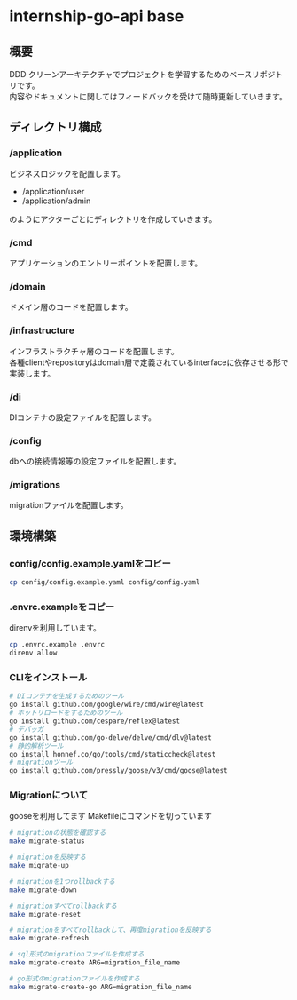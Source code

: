 # internship-go-api base

## 概要

DDD クリーンアーキテクチャでプロジェクトを学習するためのベースリポジトリです。  
内容やドキュメントに関してはフィードバックを受けて随時更新していきます。

## ディレクトリ構成

### /application

ビジネスロジックを配置します。

- /application/user
- /application/admin

のようにアクターごとにディレクトリを作成していきます。

### /cmd

アプリケーションのエントリーポイントを配置します。

### /domain

ドメイン層のコードを配置します。

### /infrastructure

インフラストラクチャ層のコードを配置します。  
各種clientやrepositoryはdomain層で定義されているinterfaceに依存させる形で実装します。

### /di

DIコンテナの設定ファイルを配置します。

### /config

dbへの接続情報等の設定ファイルを配置します。

### /migrations

migrationファイルを配置します。

## 環境構築

### config/config.example.yamlをコピー

```sh
cp config/config.example.yaml config/config.yaml
```

### .envrc.exampleをコピー

direnvを利用しています。

```sh
cp .envrc.example .envrc
direnv allow
```

### CLIをインストール

```sh
# DIコンテナを生成するためのツール
go install github.com/google/wire/cmd/wire@latest
# ホットリロードをするためのツール
go install github.com/cespare/reflex@latest 
# デバッガ
go install github.com/go-delve/delve/cmd/dlv@latest 
# 静的解析ツール
go install honnef.co/go/tools/cmd/staticcheck@latest 
# migrationツール
go install github.com/pressly/goose/v3/cmd/goose@latest 
```

### Migrationについて

gooseを利用してます Makefileにコマンドを切っています

```sh
# migrationの状態を確認する
make migrate-status

# migrationを反映する
make migrate-up

# migrationを1つrollbackする
make migrate-down

# migrationすべてrollbackする
make migrate-reset

# migrationをすべてrollbackして、再度migrationを反映する
make migrate-refresh

# sql形式のmigrationファイルを作成する
make migrate-create ARG=migration_file_name

# go形式のmigrationファイルを作成する
make migrate-create-go ARG=migration_file_name
```